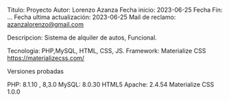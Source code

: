 
Titulo: Proyecto
Autor: Lorenzo Azanza
Fecha inicio: 2023-06-25
Fecha Fin: ...
Fecha ultima actualización: 2023-06-25
Mail de reclamo: azanzalorenzo@gmail.com

Descripcion: Sistema de alquiler de autos, Funcional.

Tecnologia: PHP,MySQL, HTML, CSS, JS.
Framework: Materialize CSS https://materializecss.com/

Versiones probadas

PHP: 8.1.10  , 8,3.0
MySQL: 8.0.30
HTML5
Apache: 2.4.54
Materialize CSS 1.0.0

